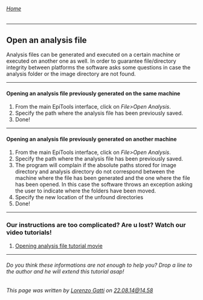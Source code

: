 ###### [Home](Home)
---------------------------------------
## Open an analysis file

Analysis files can be generated and executed on a certain machine or executed on another one as well. In order to guarantee file/directory integrity between platforms the software asks some questions in case the analysis folder or the image directory are not found. 

---------------------------------------
#### Opening an analysis file previously generated on the same machine

1. From the main EpiTools interface, click on *File>Open Analysis*.
2. Specify the path where the analysis file has been previously saved.
3. Done!


---------------------------------------
#### Opening an analysis file previously generated on another machine

1. From the main EpiTools interface, click on *File>Open Analysis*.
2. Specify the path where the analysis file has been previously saved.
3. The program will complain if the absolute paths stored for image directory and analysis directory do not correspond between the machine where the file has been generated and the one where the file has been opened. In this case the software throws an exception asking the user to indicate where the folders have been moved. 
4. Specify the new location of the unfound directories
5. Done!

---------------------------------------
### Our instructions are too complicated? Are u lost? Watch our video tutorials!

1. <a href="https://www.dropbox.com/sh/wpezw6t7lma5d4f/AAD4QKHwtk61sgE2gxMLp0Vva#lh:null-10_OpeningAnalysisFile.mov" target="_blank">Opening analysis file tutorial movie</a>

---------------------------------------

######  Do you think these informations are not enough to help you? Drop a line to the author and he will extend this tutorial asap!

###### This page was written by [Lorenzo Gatti](mailto:lorenzo.gatti.89@gmail.com) on 22.08.14@14.58



<script>
  (function(i,s,o,g,r,a,m){i['GoogleAnalyticsObject']=r;i[r]=i[r]||function(){
  (i[r].q=i[r].q||[]).push(arguments)},i[r].l=1*new Date();a=s.createElement(o),
  m=s.getElementsByTagName(o)[0];a.async=1;a.src=g;m.parentNode.insertBefore(a,m)
  })(window,document,'script','//www.google-analytics.com/analytics.js','ga');

  ga('create', 'UA-55332946-1', 'auto');
  ga('send', 'pageview');

</script>
